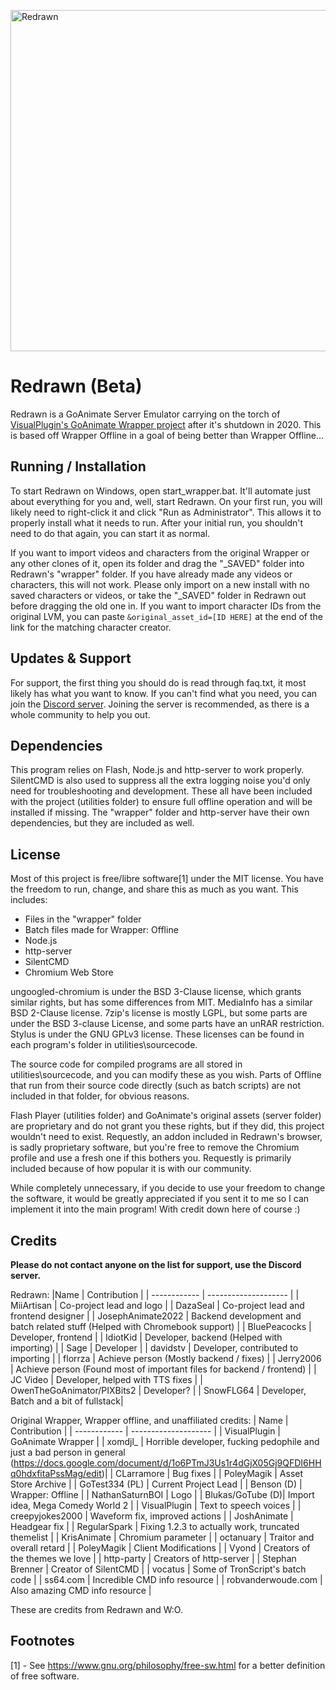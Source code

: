 <img src="https://cdn.discordapp.com/attachments/959986358473084988/960017463607701525/Sin_titulo-1.png" width="546" alt="Redrawn" /></a>
# Redrawn (Beta)
Redrawn is a GoAnimate Server Emulator carrying on the torch of [VisualPlugin's GoAnimate Wrapper project](https://github.com/GoAnimate-Wrapper) after it's shutdown in 2020. This is based off Wrapper Offline in a goal of being better than Wrapper Offline...

## Running / Installation
To start Redrawn on Windows, open start_wrapper.bat. It'll automate just about everything for you and, well, start Redrawn. On your first run, you will likely need to right-click it and click "Run as Administrator". This allows it to properly install what it needs to run. After your initial run, you shouldn't need to do that again, you can start it as normal.

If you want to import videos and characters from the original Wrapper or any other clones of it, open its folder and drag the "_SAVED" folder into Redrawn's "wrapper" folder. If you have already made any videos or characters, this will not work. Please only import on a new install with no saved characters or videos, or take the "_SAVED" folder in Redrawn out before dragging the old one in. If you want to import character IDs from the original LVM, you can paste `&original_asset_id=[ID HERE]` at the end of the link for the matching character creator.

## Updates & Support
For support, the first thing you should do is read through faq.txt, it most likely has what you want to know. If you can't find what you need, you can join the [Discord server](https://discord.gg/TjYYmUErTe). Joining the server is recommended, as there is a whole community to help you out.

## Dependencies
This program relies on Flash, Node.js and http-server to work properly. SilentCMD is also used to suppress all the extra logging noise you'd only need for troubleshooting and development. These all have been included with the project (utilities folder) to ensure full offline operation and will be installed if missing. The "wrapper" folder and http-server have their own dependencies, but they are included as well.

## License
Most of this project is free/libre software[1] under the MIT license. You have the freedom to run, change, and share this as much as you want.
This includes:
  - Files in the "wrapper" folder
  - Batch files made for Wrapper: Offline
  - Node.js
  - http-server
  - SilentCMD
  - Chromium Web Store

ungoogled-chromium is under the BSD 3-Clause license, which grants similar rights, but has some differences from MIT. MediaInfo has a similar BSD 2-Clause license. 7zip's license is mostly LGPL, but some parts are under the BSD 3-clause License, and some parts have an unRAR restriction. Stylus is under the GNU GPLv3 license. These licenses can be found in each program's folder in utilities\sourcecode.

The source code for compiled programs are all stored in utilities\sourcecode, and you can modify these as you wish. Parts of Offline that run from their source code directly (such as batch scripts) are not included in that folder, for obvious reasons.

Flash Player (utilities folder) and GoAnimate's original assets (server folder) are proprietary and do not grant you these rights, but if they did, this project wouldn't need to exist. Requestly, an addon included in Redrawn's browser, is sadly proprietary software, but you're free to remove the Chromium profile and use a fresh one if this bothers you. Requestly is primarily included because of how popular it is with our community.

While completely unnecessary, if you decide to use your freedom to change the software, it would be greatly appreciated if you sent it to me so I can implement it into the main program! With credit down here of course :)

## Credits
**Please do not contact anyone on the list for support, use the Discord server.**

Redrawn:
|Name          | Contribution         |
| ------------ | -------------------- |
| MiiArtisan   | Co-project lead and logo |
| DazaSeal     | Co-project lead and frontend designer  |
| JosephAnimate2022 | Backend development and batch related stuff (Helped with Chromebook support) |
| BluePeacocks | Developer, frontend |
| IdiotKid     | Developer, backend (Helped with importing) |
| Sage  | Developer |
| davidstv     | Developer, contributed to importing |
| florrza      | Achieve person (Mostly backend / fixes) |
| Jerry2006    | Achieve person (Found most of important files for backend / frontend) |
| JC Video     | Developer, helped with TTS fixes |
| OwenTheGoAnimator/PIXBits2 | Developer? |
| SnowFLG64 | Developer, Batch and a bit of fullstack|

Original Wrapper, Wrapper offline, and unaffiliated credits:
| Name         | Contribution         |
| ------------ | -------------------- |
| VisualPlugin | GoAnimate Wrapper    |
| xomdjl_      | Horrible developer, fucking pedophile and just a bad person in general (https://docs.google.com/document/d/1o6PTmJ3Us1r4dGjX05Gj9QFDI6HHq0hdxfitaPssMag/edit)|
| CLarramore   | Bug fixes            |
| PoleyMagik   | Asset Store Archive  |
| GoTest334 (PL)   | Current Project Lead                                   |
| Benson (D)       | Wrapper: Offline                                       |
| NathanSaturnBOI  | Logo                                                   |
| Blukas/GoTube (D)| Import idea, Mega Comedy World 2                       |
| VisualPlugin     | Text to speech voices                                  |
| creepyjokes2000  | Waveform fix, improved actions                         |
| JoshAnimate      | Headgear fix                                           |
| RegularSpark     | Fixing 1.2.3 to actually work, truncated themelist     |
| KrisAnimate      | Chromium parameter                                     |
| octanuary        | Traitor and overall retard                             |
| PoleyMagik       | Client Modifications                                   |
| Vyond              | Creators of the themes we love   |
| http-party         | Creators of http-server          |
| Stephan Brenner    | Creator of SilentCMD             |
| vocatus            | Some of TronScript's batch code  |
| ss64.com           | Incredible CMD info resource     |
| robvanderwoude.com | Also amazing CMD info resource   |

These are credits from Redrawn and W:O.

## Footnotes
[1] - See <https://www.gnu.org/philosophy/free-sw.html> for a better definition of free software.
